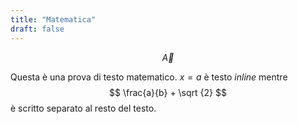 ```yaml
---
title: "Matematica"
draft: false
---
```

<!-- script MathJax -->
<script type="text/x-mathjax-config">
MathJax.Hub.Config({
  tex2jax: {inlineMath: [['$','$'], ['\\(','\\)']]}
});
</script>
<script type="text/javascript" async src="path-to-mathjax/MathJax.js?config=TeX-AMS_CHTML"></script>

$$
\vec A
$$

Questa è una prova di testo matematico. $x = a$ è testo *inline* mentre
$$
\frac{a}{b} + \sqrt {2}
$$
è scritto separato al resto del testo.